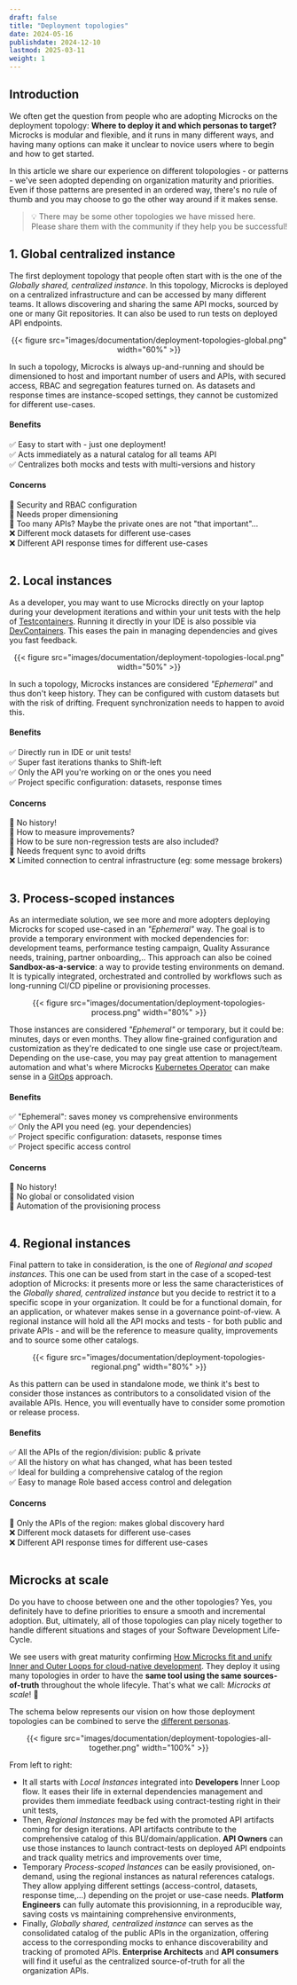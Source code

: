 ```yaml
---
draft: false
title: "Deployment topologies"
date: 2024-05-16
publishdate: 2024-12-10
lastmod: 2025-03-11
weight: 1
---
```


## Introduction

We often get the question from people who are adopting Microcks on the deployment topology: **Where to deploy it and which personas to target?** Microcks is modular and flexible, and it runs in many different ways, and having many options can make it unclear to novice users where to begin and how to get started.

In this article we share our experience on different tolopologies - or patterns - we've seen adopted depending on organization maturity and priorities. Even if those patterns are presented in an ordered way, there's no rule of thumb and you may choose to go the other way around if it makes sense.

> 💡 There may be some other topologies we have missed here.<br/>
> Please share them with the community if they help you be successful!

## 1. Global centralized instance

The first deployment topology that people often start with is the one of the *Globally shared, centralized instance*. In this topology, Microcks is deployed on a centralized infrastructure and can be accessed by many different teams. It allows discovering and sharing the same API mocks, sourced by one or many Git repositories. It can also be used to run tests on deployed API endpoints.

<div align="center">
{{< figure src="images/documentation/deployment-topologies-global.png" width="60%" >}}
</div>

In such a topology, Microcks is always up-and-running and should be dimensioned to host and important number of users and APIs, with secured access, RBAC and segregation features turned on. As datasets and response times are instance-scoped settings, they cannot be customized for different use-cases.

#### Benefits
✅ Easy to start with - just one deployment!<br/>
✅ Acts immediately as a natural catalog for all teams API<br/>
✅ Centralizes both mocks and tests with multi-versions and history<br/>

#### Concerns
🤔 Security and RBAC configuration<br/>
🤔 Needs proper dimensioning<br/>
🤔 Too many APIs? Maybe the private ones are not "that important"...<br/>
❌ Different mock datasets for different use-cases<br/>
❌ Different API response times for different use-cases<br/><br/>

## 2. Local instances

As a developer, you may want to use Microcks directly on your laptop during your development iterations and within your unit tests with the help of [Testcontainers](https://testcontainers.com). Running it directly in your IDE is also possible via [DevContainers](https://containers.dev). This eases the pain in managing dependencies and gives you fast feedback.

<div align="center">
{{< figure src="images/documentation/deployment-topologies-local.png" width="50%" >}}
</div>

In such a topology, Microcks instances are considered *"Ephemeral"* and thus don't keep history. They can be configured with custom datasets but with the risk of drifting. Frequent synchronization needs to happen to avoid this.

#### Benefits
✅ Directly run in IDE or unit tests!<br/>
✅ Super fast iterations thanks to Shift-left<br/>
✅ Only the API you're working on or the ones you need<br/>
✅ Project specific configuration: datasets, response times<br/>

#### Concerns
🤔 No history!<br/>
🤔 How to measure improvements?<br/>
🤔 How to be sure non-regression tests are also included?<br/>
🤔 Needs frequent sync to avoid drifts<br/>
❌ Limited connection to central infrastructure (eg: some message brokers)<br/><br/>

## 3. Process-scoped instances

As an intermediate solution, we see more and more adopters deploying Microcks for scoped use-cased in an *"Ephemeral"* way. The goal is to provide a temporary environment with mocked dependencies for: development teams, performance testing campaign, Quality Assurance needs, training, partner onboarding,.. This approach can also be coined **Sandbox-as-a-service**: a way to provide testing environments on demand. It is typically integrated, orchestrated and controlled by workflows such as long-running CI/CD pipeline or provisioning processes.

<div align="center">
{{< figure src="images/documentation/deployment-topologies-process.png" width="80%" >}}
</div>

Those instances are considered *"Ephemeral"* or temporary, but it could be: minutes, days or even months. They allow fine-grained configuration and customization as they're dedicated to one single use case or project/team. Depending on the use-case, you may pay great attention to management automation and what's where Microcks [Kubernetes Operator](https://github.com/microcks/microcks-operator) can make sense in a [GitOps](https://www.redhat.com/topics/devops/what-is-gitops) approach.

#### Benefits
✅ "Ephemeral": saves money vs comprehensive environments<br/>
✅ Only the API you need (eg. your dependencies)<br/>
✅ Project specific configuration: datasets, response times<br/>
✅ Project specific access control<br/>

#### Concerns
🤔 No history!<br/>
🤔 No global or consolidated vision<br/>
🤔 Automation of the provisioning process<br/><br/>

## 4. Regional instances

Final pattern to take in consideration, is the one of *Regional and scoped instances*. This one can be used from start in the case of a scoped-test adoption of Microcks: it presents more or less the same characteristices of the *Globally shared, centralized instance* but you decide to restrict it to a specific scope in your organization. It could be for a functional domain, for an application, or whatever makes sense in a governance point-of-view. A regional instance will hold all the API mocks and tests - for both public and private APIs - and will be the reference to measure quality, improvements and to source some other catalogs.

<div align="center">
{{< figure src="images/documentation/deployment-topologies-regional.png" width="80%" >}}
</div>

As this pattern can be used in standalone mode, we think it's best to consider those instances as contributors to a consolidated vision of the available APIs. Hence, you will eventually have to consider some promotion or release process.

#### Benefits
✅ All the APIs of the region/division: public & private<br/>
✅ All the history on what has changed, what has been tested<br/>
✅ Ideal for building a comprehensive catalog of the region<br/>
✅ Easy to manage Role based access control and delegation<br/>

#### Concerns
🤔 Only the APIs of the region: makes global discovery hard<br/>
❌ Different mock datasets for different use-cases<br/>
❌ Different API response times for different use-cases<br/><br/>

## Microcks at scale

Do you have to choose between one and the other topologies? Yes, you definitely have to define priorities to ensure a smooth and incremental adoption. But, ultimately, all of those topologies can play nicely together to handle different situations and stages of your Software Development Life-Cycle.

We see users with great maturity confirming [How Microcks fit and unify Inner and Outer Loops for cloud-native development](https://www.linkedin.com/pulse/how-microcks-fit-unify-inner-outer-loops-cloud-native-kheddache/). They deploy it using many topologies in order to have the **same tool using the same sources-of-truth** throughout the whole lifecyle. That's what we call: *Microcks at scale*! 🚀

The schema below represents our vision on how those deployment topologies can be combined to serve the [different personas](/documentation/overview/what-is-microcks/).

<div align="center">
{{< figure src="images/documentation/deployment-topologies-all-together.png" width="100%" >}}
</div>

From left to right:
* It all starts with *Local Instances* integrated into **Developers** Inner Loop flow. It eases their life in external dependencies management and provides them immediate feedback using contract-testing right in their unit tests,
* Then, *Regional Instances* may be fed with the promoted API artifacts coming for design iterations. API artifacts contribute to the comprehensive catalog of this BU/domain/application. **API Owners** can use those instances to launch contract-tests on deployed API endpoints and track quality metrics and improvements over time,
* Temporary *Process-scoped Instances* can be easily provisioned, on-demand, using the regional instances as natural references catalogs. They allow applying different settings (access-control, datasets, response time,...) depending on the projet or use-case needs. **Platform Engineers** can fully automate this provisionning, in a reproducible way, saving costs vs maintaining comprehensive environments,
* Finally, *Globally shared, centralized instance* can serves as the consolidated catalog of the public APIs in the organization, offering access to the corresponding mocks to enhance discoverability and tracking of promoted APIs. **Enterprise Architects** and **API consumers** will find it useful as the centralized source-of-truth for all the organization APIs.